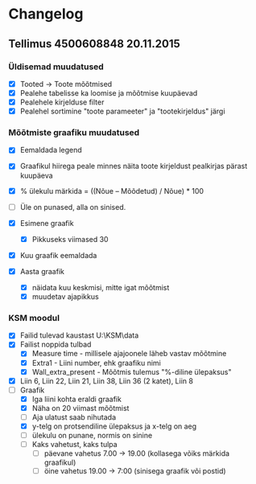 # Changelog

## Tellimus 4500608848 20.11.2015

### Üldisemad muudatused

- [x] Tooted -> Toote mõõtmised
- [x] Pealehe tabelisse ka loomise ja mõõtmise kuupäevad
- [x] Pealehele kirjelduse filter
- [x] Pealehel sortimine "toote parameeter" ja "tootekirjeldus" järgi

### Mõõtmiste graafiku muudatused

- [x] Eemaldada legend
- [x] Graafikul hiirega peale minnes näita toote kirjeldust pealkirjas pärast kuupäeva
- [x] % ülekulu märkida = ((Nõue – Mõõdetud) / Nõue) * 100
- [ ] Üle on punased, alla on sinised.

- [x] Esimene graafik
    - [x] Pikkuseks viimased 30
- [x] Kuu graafik eemaldada
- [x] Aasta graafik
    - [x] näidata kuu keskmisi, mitte igat mõõtmist
    - [x] muudetav ajapikkus

### KSM moodul

- [x] Failid tulevad kaustast U:\KSM\data
- [x] Failist noppida tulbad
    - [x] Measure time - millisele ajajoonele läheb vastav mõõtmine
    - [x] Extra1 - Liini number, ehk graafiku nimi
    - [x] Wall_extra_present - Mõõtmis tulemus "%-diline ülepaksus"
- [x] Liin 6, Liin 22, Liin 21, Liin 38, Liin 36 (2 katet), Liin 8
- [ ] Graafik
    - [x] Iga liini kohta eraldi graafik
    - [x] Näha on 20 viimast mõõtmist
    - [ ] Aja ulatust saab nihutada
    - [x] y-telg on protsendiline ülepaksus ja x-telg on aeg
    - [ ] ülekulu on punane, normis on sinine
    - [ ] Kaks vahetust, kaks tulpa
        - [ ] päevane vahetus 7.00 -> 19.00 (kollasega võiks märkida graafikul)
        - [ ] öine vahetus 19.00 -> 7:00 (sinisega graafik või postid)
